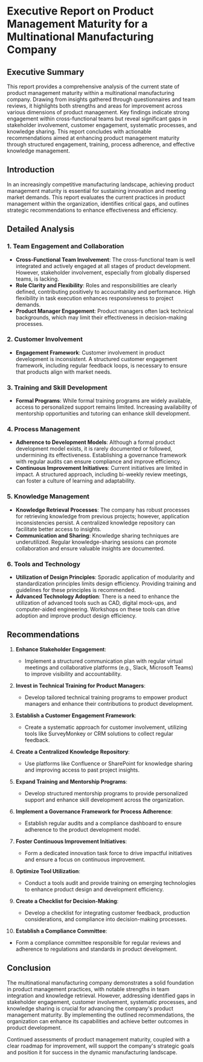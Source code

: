 # Executive Report on Product Management Maturity for a Multinational Manufacturing Company

## Executive Summary

This report provides a comprehensive analysis of the current state of product management maturity within a multinational manufacturing company. Drawing from insights gathered through questionnaires and team reviews, it highlights both strengths and areas for improvement across various dimensions of product management. Key findings indicate strong engagement within cross-functional teams but reveal significant gaps in stakeholder involvement, customer engagement, systematic processes, and knowledge sharing. This report concludes with actionable recommendations aimed at enhancing product management maturity through structured engagement, training, process adherence, and effective knowledge management.

## Introduction

In an increasingly competitive manufacturing landscape, achieving product management maturity is essential for sustaining innovation and meeting market demands. This report evaluates the current practices in product management within the organization, identifies critical gaps, and outlines strategic recommendations to enhance effectiveness and efficiency.

## Detailed Analysis

### 1. Team Engagement and Collaboration
- **Cross-Functional Team Involvement**: The cross-functional team is well integrated and actively engaged at all stages of product development. However, stakeholder involvement, especially from globally dispersed teams, is lacking.
- **Role Clarity and Flexibility**: Roles and responsibilities are clearly defined, contributing positively to accountability and performance. High flexibility in task execution enhances responsiveness to project demands.
- **Product Manager Engagement**: Product managers often lack technical backgrounds, which may limit their effectiveness in decision-making processes.

### 2. Customer Involvement
- **Engagement Framework**: Customer involvement in product development is inconsistent. A structured customer engagement framework, including regular feedback loops, is necessary to ensure that products align with market needs.

### 3. Training and Skill Development
- **Formal Programs**: While formal training programs are widely available, access to personalized support remains limited. Increasing availability of mentorship opportunities and tutoring can enhance skill development.

### 4. Process Management
- **Adherence to Development Models**: Although a formal product development model exists, it is rarely documented or followed, undermining its effectiveness. Establishing a governance framework with regular audits can ensure compliance and improve efficiency.
- **Continuous Improvement Initiatives**: Current initiatives are limited in impact. A structured approach, including bi-weekly review meetings, can foster a culture of learning and adaptability.

### 5. Knowledge Management
- **Knowledge Retrieval Processes**: The company has robust processes for retrieving knowledge from previous projects; however, application inconsistencies persist. A centralized knowledge repository can facilitate better access to insights.
- **Communication and Sharing**: Knowledge sharing techniques are underutilized. Regular knowledge-sharing sessions can promote collaboration and ensure valuable insights are documented.

### 6. Tools and Technology
- **Utilization of Design Principles**: Sporadic application of modularity and standardization principles limits design efficiency. Providing training and guidelines for these principles is recommended.
- **Advanced Technology Adoption**: There is a need to enhance the utilization of advanced tools such as CAD, digital mock-ups, and computer-aided engineering. Workshops on these tools can drive adoption and improve product design efficiency.

## Recommendations

1. **Enhance Stakeholder Engagement**:
   - Implement a structured communication plan with regular virtual meetings and collaborative platforms (e.g., Slack, Microsoft Teams) to improve visibility and accountability.

2. **Invest in Technical Training for Product Managers**:
   - Develop tailored technical training programs to empower product managers and enhance their contributions to product development.

3. **Establish a Customer Engagement Framework**:
   - Create a systematic approach for customer involvement, utilizing tools like SurveyMonkey or CRM solutions to collect regular feedback.

4. **Create a Centralized Knowledge Repository**:
   - Use platforms like Confluence or SharePoint for knowledge sharing and improving access to past project insights.

5. **Expand Training and Mentorship Programs**:
   - Develop structured mentorship programs to provide personalized support and enhance skill development across the organization.

6. **Implement a Governance Framework for Process Adherence**:
   - Establish regular audits and a compliance dashboard to ensure adherence to the product development model.

7. **Foster Continuous Improvement Initiatives**:
   - Form a dedicated innovation task force to drive impactful initiatives and ensure a focus on continuous improvement.

8. **Optimize Tool Utilization**:
   - Conduct a tools audit and provide training on emerging technologies to enhance product design and development efficiency.

9. **Create a Checklist for Decision-Making**:
   - Develop a checklist for integrating customer feedback, production considerations, and compliance into decision-making processes.

10. **Establish a Compliance Committee**:
   - Form a compliance committee responsible for regular reviews and adherence to regulations and standards in product development.

## Conclusion

The multinational manufacturing company demonstrates a solid foundation in product management practices, with notable strengths in team integration and knowledge retrieval. However, addressing identified gaps in stakeholder engagement, customer involvement, systematic processes, and knowledge sharing is crucial for advancing the company's product management maturity. By implementing the outlined recommendations, the organization can enhance its capabilities and achieve better outcomes in product development. 

Continued assessments of product management maturity, coupled with a clear roadmap for improvement, will support the company's strategic goals and position it for success in the dynamic manufacturing landscape.